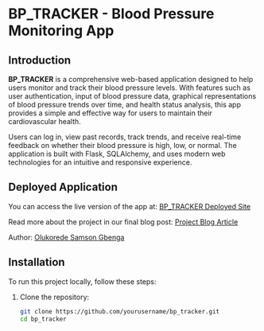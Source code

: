 # BP_TRACKER - Blood Pressure Monitoring App

## Introduction

**BP_TRACKER** is a comprehensive web-based application designed to help users monitor and track their blood pressure levels. With features such as user authentication, input of blood pressure data, graphical representations of blood pressure trends over time, and health status analysis, this app provides a simple and effective way for users to maintain their cardiovascular health.

Users can log in, view past records, track trends, and receive real-time feedback on whether their blood pressure is high, low, or normal. The application is built with Flask, SQLAlchemy, and uses modern web technologies for an intuitive and responsive experience.

## Deployed Application

You can access the live version of the app at: [BP_TRACKER Deployed Site](#)

Read more about the project in our final blog post: [Project Blog Article](#)

Author: [Olukorede Samson Gbenga](#https://www.linkedin.com/in/GOlukorede)

## Installation

To run this project locally, follow these steps:

1. Clone the repository:
   ```bash
   git clone https://github.com/yourusername/bp_tracker.git
   cd bp_tracker
   ```

